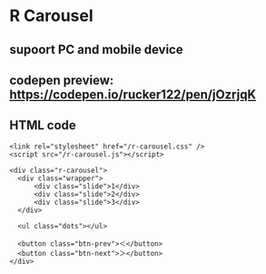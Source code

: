 # R Carousel

## supoort PC and mobile device

## codepen preview: https://codepen.io/rucker122/pen/jOzrjqK

## HTML code

    <link rel="stylesheet" href="/r-carousel.css" />
    <script src="/r-carousel.js"></script>
    
    <div class="r-carousel">
      <div class="wrapper">
          <div class="slide">1</div>
          <div class="slide">2</div>
          <div class="slide">3</div>
      </div>

      <ul class="dots"></ul>

      <button class="btn-prev">＜</button>
      <button class="btn-next">＞</button>
    </div>
